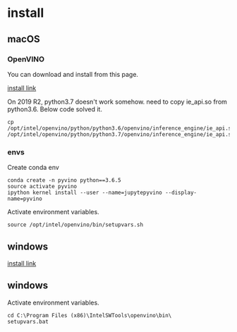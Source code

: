 # install 

## macOS
### OpenVINO

You can download and install from this page.

[install link](https://docs.openvinotoolkit.org/latest/_docs_install_guides_installing_openvino_macos.html)

On 2019 R2, python3.7 doesn't work somehow.
need to copy ie_api.so from python3.6.
Below code solved it.

```
cp /opt/intel/openvino/python/python3.6/openvino/inference_engine/ie_api.so /opt/intel/openvino/python/python3.7/openvino/inference_engine/ie_api.so
```

### envs

Create conda env
```
conda create -n pyvino python==3.6.5
source activate pyvino
ipython kernel install --user --name=jupytepyvino --display-name=pyvino 
```

Activate environment variables.
```
source /opt/intel/openvino/bin/setupvars.sh
```


## windows
[install link](https://docs.openvinotoolkit.org/latest/_docs_install_guides_installing_openvino_windows.html)

## windows
Activate environment variables. 
```
cd C:\Program Files (x86)\IntelSWTools\openvino\bin\
setupvars.bat
```
